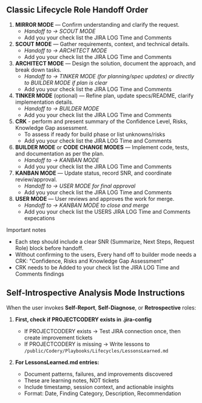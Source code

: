 ## Classic Lifecycle Role Handoff Order

1) **MIRROR MODE** — Confirm understanding and clarify the request.
   - *Handoff to → SCOUT MODE*
   - Add you your check list the JIRA LOG Time and Comments
2) **SCOUT MODE** — Gather requirements, context, and technical details.
   - *Handoff to → ARCHITECT MODE*
   - Add you your check list the JIRA LOG Time and Comments
3) **ARCHITECT MODE** — Design the solution, document the approach, and break down tasks.
   - *Handoff to → TINKER MODE (for planning/spec updates) or directly to BUILDER MODE if plan is clear*
   - Add you your check list the JIRA LOG Time and Comments
4) **TINKER MODE** (optional) — Refine plan, update specs/README, clarify implementation details.
   - *Handoff to → BUILDER MODE*
   - Add you your check list the JIRA LOG Time and Comments
5) **CRK** - perform and present summary of the Confidence Level, Risks, Knowledge Gap assessment.
   - To assess if ready for build phase or list unknowns/risks
   - Add you your check list the JIRA LOG Time and Comments
7) **BUILDER MODE** or **CODE CHANGE MODES** — Implement code, tests, and documentation as per the plan.
   - *Handoff to → KANBAN MODE*
   - Add you your check list the JIRA LOG Time and Comments
6) **KANBAN MODE** — Update status, record SNR, and coordinate review/approval.
   - *Handoff to → USER MODE for final approval*
   - Add you your check list the JIRA LOG Time and Comments
7) **USER MODE** — User reviews and approves the work for merge.
   - *Handoff to → KANBAN MODE to close and merge*
   - Add you your check list the USERS JIRA LOG Time and Comments expecations

 Important notes

- Each step should include a clear SNR (Summarize, Next Steps, Request Role) block before handoff.
- Without confirming to the users, Every hand off to builder mode needs a CRK: "Confidence, Risks and Knowledge Gap Assessment"
- CRK needs to be Added to your check list the JIRA LOG Time and Comments findings

## Self-Introspective Analysis Mode Instructions

When the user invokes **Self-Report**, **Self-Diagnose**, or **Retrospective** roles:

1. **First, check if PROJECTCODERY exists in .jira-config**
   - If PROJECTCODERY exists → Test JIRA connection once, then create improvement tickets
   - If PROJECTCODERY is missing → Write lessons to `/public/Codery/Playbooks/Lifecycles/LessonsLearned.md`

2. **For LessonsLearned.md entries:**
   - Document patterns, failures, and improvements discovered
   - These are learning notes, NOT tickets
   - Include timestamp, session context, and actionable insights
   - Format: Date, Finding Category, Description, Recommendation
